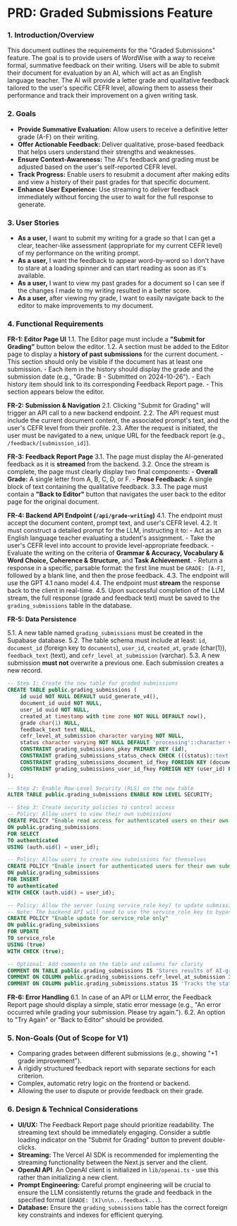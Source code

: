 # **PRD: Graded Submissions Feature**

### **1. Introduction/Overview**

This document outlines the requirements for the "Graded Submissions" feature. The goal is to provide users of WordWise with a way to receive formal, summative feedback on their writing. Users will be able to submit their document for evaluation by an AI, which will act as an English language teacher. The AI will provide a letter grade and qualitative feedback tailored to the user's specific CEFR level, allowing them to assess their performance and track their improvement on a given writing task.

### **2. Goals**

*   **Provide Summative Evaluation:** Allow users to receive a definitive letter grade (A-F) on their writing.
*   **Offer Actionable Feedback:** Deliver qualitative, prose-based feedback that helps users understand their strengths and weaknesses.
*   **Ensure Context-Awareness:** The AI's feedback and grading must be adjusted based on the user's self-reported CEFR level.
*   **Track Progress:** Enable users to resubmit a document after making edits and view a history of their past grades for that specific document.
*   **Enhance User Experience:** Use streaming to deliver feedback immediately without forcing the user to wait for the full response to generate.

### **3. User Stories**

*   **As a user,** I want to submit my writing for a grade so that I can get a clear, teacher-like assessment (appropriate for my current CEFR level) of my performance on the writing prompt.
*   **As a user,** I want the feedback to appear word-by-word so I don't have to stare at a loading spinner and can start reading as soon as it's available.
*   **As a user,** I want to view my past grades for a document so I can see if the changes I made to my writing resulted in a better score.
*   **As a user,** after viewing my grade, I want to easily navigate back to the editor to make improvements to my document.

### **4. Functional Requirements**

**FR-1: Editor Page UI**
1.1. The Editor page must include a **"Submit for Grading"** button below the editor.
1.2. A section must be added to the Editor page to display a **history of past submissions** for the current document.
    - This section should only be visible if the document has at least one submission.
    - Each item in the history should display the grade and the submission date (e.g., "Grade: B - Submitted on 2024-10-26").
    - Each history item should link to its corresponding Feedback Report page.
    - This section appears below the editor.

**FR-2: Submission & Navigation**
2.1. Clicking "Submit for Grading" will trigger an API call to a new backend endpoint.
2.2. The API request must include the current document content, the associated prompt's text, and the user's CEFR level from their profile.
2.3. After the request is initiated, the user must be navigated to a new, unique URL for the feedback report (e.g., `/feedback/[submission_id]`).

**FR-3: Feedback Report Page**
3.1. The page must display the AI-generated feedback as it is **streamed** from the backend.
3.2. Once the stream is complete, the page must clearly display two final components:
    - **Overall Grade:** A single letter from A, B, C, D, or F.
    - **Prose Feedback:** A single block of text containing the qualitative feedback.
3.3. The page must contain a **"Back to Editor"** button that navigates the user back to the editor page for the original document.

**FR-4: Backend API Endpoint (`/api/grade-writing`)**
4.1. The endpoint must accept the document content, prompt text, and user's CEFR level.
4.2. It must construct a detailed prompt for the LLM, instructing it to:
    - Act as an English language teacher evaluating a student's assignment.
    - Take the user's CEFR level into account to provide level-appropriate feedback.
    - Evaluate the writing on the criteria of **Grammar & Accuracy, Vocabulary & Word Choice, Coherence & Structure,** and **Task Achievement**.
    - Return a response in a specific, parsable format: the first line must be `GRADE: [A-F]`, followed by a blank line, and then the prose feedback.
4.3. The endpoint will use the GPT 4.1 nano model
4.4. The endpoint must **stream** the response back to the client in real-time.
4.5. Upon successful completion of the LLM stream, the full response (grade and feedback text) must be saved to the `grading_submissions` table in the database.

**FR-5: Data Persistence**

5.1. A new table named `grading_submissions` must be created in the Supabase database.
5.2. The table schema must include at least: `id`, `document_id` (foreign key to `documents`), `user_id`, `created_at`, `grade` (char(1)), `feedback_text` (text), and `cefr_level_at_submission` (varchar).
5.3. A new submission **must not** overwrite a previous one. Each submission creates a new record.

```sql
-- Step 1: Create the new table for graded submissions
CREATE TABLE public.grading_submissions (
    id uuid NOT NULL DEFAULT uuid_generate_v4(),
    document_id uuid NOT NULL,
    user_id uuid NOT NULL,
    created_at timestamp with time zone NOT NULL DEFAULT now(),
    grade char(1) NULL,
    feedback_text text NULL,
    cefr_level_at_submission character varying NOT NULL,
    status character varying NOT NULL DEFAULT 'processing'::character varying,
    CONSTRAINT grading_submissions_pkey PRIMARY KEY (id),
    CONSTRAINT grading_submissions_status_check CHECK (((status)::text = ANY (ARRAY[('processing'::character varying)::text, ('complete'::character varying)::text, ('failed'::character varying)::text]))),
    CONSTRAINT grading_submissions_document_id_fkey FOREIGN KEY (document_id) REFERENCES public.documents(id) ON DELETE CASCADE,
    CONSTRAINT grading_submissions_user_id_fkey FOREIGN KEY (user_id) REFERENCES auth.users(id) ON DELETE CASCADE
);

-- Step 2: Enable Row-Level Security (RLS) on the new table
ALTER TABLE public.grading_submissions ENABLE ROW LEVEL SECURITY;

-- Step 3: Create security policies to control access
-- Policy: Allow users to view their own submissions
CREATE POLICY "Enable read access for authenticated users on their own submissions"
ON public.grading_submissions
FOR SELECT
TO authenticated
USING (auth.uid() = user_id);

-- Policy: Allow users to create new submissions for themselves
CREATE POLICY "Enable insert for authenticated users for their own submissions"
ON public.grading_submissions
FOR INSERT
TO authenticated
WITH CHECK (auth.uid() = user_id);

-- Policy: Allow the server (using service_role key) to update submission status
-- Note: The backend API will need to use the service_role key to bypass RLS for updates.
CREATE POLICY "Enable update for service_role only"
ON public.grading_submissions
FOR UPDATE
TO service_role
USING (true)
WITH CHECK (true);

-- Optional: Add comments on the table and columns for clarity
COMMENT ON TABLE public.grading_submissions IS 'Stores results of AI-graded writing submissions.';
COMMENT ON COLUMN public.grading_submissions.cefr_level_at_submission IS 'The user''s CEFR level at the time of submission.';
COMMENT ON COLUMN public.grading_submissions.status IS 'Tracks the state of the grading process (processing, complete, failed).';
```

**FR-6: Error Handling**
6.1. In case of an API or LLM error, the Feedback Report page should display a simple, static error message (e.g., "An error occurred while grading your submission. Please try again.").
6.2. An option to "Try Again" or "Back to Editor" should be provided.

### **5. Non-Goals (Out of Scope for V1)**

*   Comparing grades between different submissions (e.g., showing "+1 grade improvement").
*   A rigidly structured feedback report with separate sections for each criterion.
*   Complex, automatic retry logic on the frontend or backend.
*   Allowing the user to dispute or provide feedback on their grade.

### **6. Design & Technical Considerations**

*   **UI/UX:** The Feedback Report page should prioritize readability. The streaming text should be immediately engaging. Consider a subtle loading indicator on the "Submit for Grading" button to prevent double-clicks.
*   **Streaming:** The Vercel AI SDK is recommended for implementing the streaming functionality between the Next.js server and the client.
*   **OpenAI API**. An OpenAI client is initialized in `lib/openai.ts` - use this rather than initializing a new client.
*   **Prompt Engineering:** Careful prompt engineering will be crucial to ensure the LLM consistently returns the grade and feedback in the specified format (`GRADE: [X]\n\n...feedback...`).
*   **Database:** Ensure the `grading_submissions` table has the correct foreign key constraints and indexes for efficient querying.

